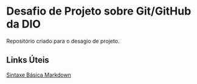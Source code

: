 # Desafio de Projeto sobre Git/GitHub da DIO
Repositório criado para o desagio de projeto. 

## Links Úteis
[Sintaxe Básica Markdown](https://www.markdownguide.org/basic-syntax/)
